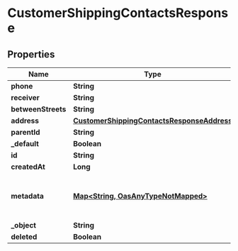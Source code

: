 

# CustomerShippingContactsResponse

## Properties

Name | Type | Description | Notes
------------ | ------------- | ------------- | -------------
**phone** | **String** |  |  [optional]
**receiver** | **String** |  |  [optional]
**betweenStreets** | **String** |  |  [optional]
**address** | [**CustomerShippingContactsResponseAddress**](CustomerShippingContactsResponseAddress.md) |  |  [optional]
**parentId** | **String** |  |  [optional]
**_default** | **Boolean** |  |  [optional]
**id** | **String** |  |  [optional]
**createdAt** | **Long** |  |  [optional]
**metadata** | [**Map&lt;String, OasAnyTypeNotMapped&gt;**](OasAnyTypeNotMapped.md) | Metadata associated with the shipping contact |  [optional]
**_object** | **String** |  |  [optional]
**deleted** | **Boolean** |  |  [optional]




